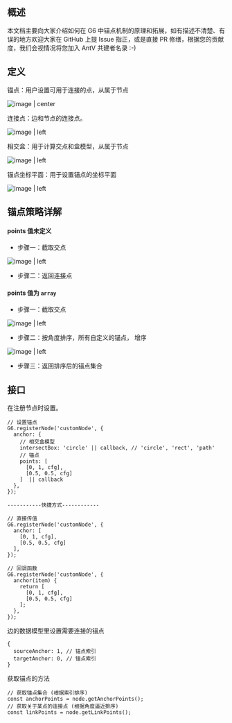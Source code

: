 <!--
index: 3
title: 锚点详解
resource:
  jsFiles:
-->

## 概述
本文档主要向大家介绍如何在 G6 中锚点机制的原理和拓展，如有描述不清楚、有误的地方欢迎大家在 GitHub 上提 Issue 指正，或是直接 PR 修缮，根据您的贡献度，我们会视情况将您加入 AntV 共建者名录 :-)

## 定义

锚点：用户设置可用于连接的点，从属于节点

![image | center](https://gw.alipayobjects.com/zos/skylark/2eaaac95-0562-4569-8df9-a596040335eb/2018/png/8ba83700-9ba2-4b64-8483-a9e052c93e48.png "")

连接点：边和节点的连接点。

![image | left](https://private-alipayobjects.alipay.com/alipay-rmsdeploy-image/skylark/png/5dc4a1ef-99e8-4dbf-bc09-5374b48f176c.png "")

相交盒：用于计算交点和盒模型，从属于节点

![image | left](https://private-alipayobjects.alipay.com/alipay-rmsdeploy-image/skylark/png/d6498d4b-18a3-46f4-9c6d-15fa80e4bb07.png "")

锚点坐标平面：用于设置锚点的坐标平面

![image | left](https://private-alipayobjects.alipay.com/alipay-rmsdeploy-image/skylark/png/d0513345-771d-4bbc-a6e6-7278a85ccb9a.png "")

## 锚点策略详解

#### points 值未定义

* 步骤一：截取交点

![image | left](https://private-alipayobjects.alipay.com/alipay-rmsdeploy-image/skylark/png/a20bd6da-4d12-4a88-8c4a-996bf5a36e3c.png "")

* 步骤二：返回连接点

#### points 值为 `array`

* 步骤一：截取交点

![image | left](https://private-alipayobjects.alipay.com/alipay-rmsdeploy-image/skylark/png/a20bd6da-4d12-4a88-8c4a-996bf5a36e3c.png "")


* 步骤二：按角度排序，所有自定义的锚点， 增序

![image | left](https://private-alipayobjects.alipay.com/alipay-rmsdeploy-image/skylark/png/220b90dd-7634-4753-a386-ae06bb3dd981.png "")

* 步骤三：返回排序后的锚点集合

## 接口

在注册节点时设置。

```
// 设置锚点
G6.registerNode('customNode', {
  anchor: {
    // 相交盒模型
    intersectBox: 'circle' || callback, // 'circle', 'rect', 'path'
    // 锚点
    points: [
      [0, 1, cfg],
      [0.5, 0.5, cfg]
    ]  || callback
  },
});

-----------快捷方式------------

// 直接传值
G6.registerNode('customNode', {
  anchor: [
    [0, 1, cfg],
    [0.5, 0.5, cfg]
  ],
}); 

// 回调函数
G6.registerNode('customNode', {
  anchor(item) {
    return [
      [0, 1, cfg],
      [0.5, 0.5, cfg]
    ];
  },
}); 
```

边的数据模型里设置需要连接的锚点

```
{
  sourceAnchor: 1, // 锚点索引
  targetAnchor: 0, // 锚点索引
}
```

获取锚点的方法

```
// 获取锚点集合 (根据索引排序)
const anchorPoints = node.getAnchorPoints();
// 获取关于某点的连接点 (根据角度逼近排序)
const linkPoints = node.getLinkPoints(); 
```
